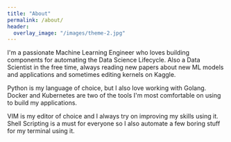 ```yaml
---
title: "About"
permalink: /about/
header:
  overlay_image: "/images/theme-2.jpg"
---
```


I'm a passionate Machine Learning Engineer who loves building components for automating the Data Science Lifecycle. Also a Data Scientist in the free time, always reading new papers about new ML models and applications and sometimes editing kernels on Kaggle.

Python is my language of choice, but I also love working with Golang. Docker and Kubernetes are two of the tools I'm most comfortable on using to build my applications.

VIM is my editor of choice and I always try on improving my skills using it. Shell Scripting is a must for everyone so I also automate a few boring stuff for my terminal using it.
